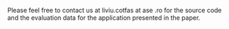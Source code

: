 Please feel free to contact us at liviu.cotfas at ase .ro for the source code and the evaluation data for the application presented in the paper.

